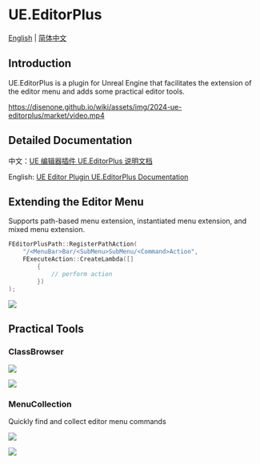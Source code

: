 # UE.EditorPlus

[English](README.en.md) | [简体中文](README.md)

## Introduction

UE.EditorPlus is a plugin for Unreal Engine that facilitates the extension of the editor menu and adds some practical editor tools.

https://disenone.github.io/wiki/assets/img/2024-ue-editorplus/market/video.mp4

## Detailed Documentation

中文：[UE 编辑器插件 UE.EditorPlus 说明文档](https://disenone.github.io/wiki/ue-%E7%BC%96%E8%BE%91%E5%99%A8%E6%8F%92%E4%BB%B6-EditorPlus/)

English: [UE Editor Plugin UE.EditorPlus Documentation](https://disenone.github.io/wiki/en/ue-%E7%BC%96%E8%BE%91%E5%99%A8%E6%8F%92%E4%BB%B6-EditorPlus/)

## Extending the Editor Menu

Supports path-based menu extension, instantiated menu extension, and mixed menu extension.

```cpp
FEditorPlusPath::RegisterPathAction(
    "/<MenuBar>Bar/<SubMenu>SubMenu/<Command>Action",
    FExecuteAction::CreateLambda([]
        {
            // perform action
        })
);
```

![](https://disenone.github.io/wiki/assets/img/2024-ue-editorplus/menu.png)

## Practical Tools

### ClassBrowser

![](https://disenone.github.io/wiki/assets/img/2024-ue-editorplus/classbrowser_menu.png)

![](https://disenone.github.io/wiki/assets/img/2024-ue-editorplus/classbrowser.png)

### MenuCollection

Quickly find and collect editor menu commands

![](https://disenone.github.io/wiki/assets/img/2024-ue-editorplus/menucollection_find.png)

![](https://disenone.github.io/wiki/assets/img/2024-ue-editorplus/menucollection_star.png)
